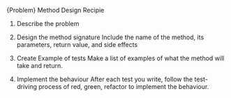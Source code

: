 {Problem} Method Design Recipie

1. Describe the problem

2. Design the method signature
Include the name of the method, its parameters, return value, and side effects

3. Create Example of tests
Make a list of examples of what the method will take and return.

4. Implement the behaviour
After each test you write, follow the test-driving process of red, green, refactor to implement the behaviour.